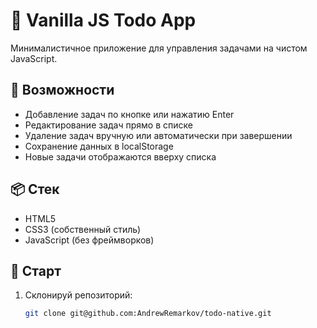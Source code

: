 # 📝 Vanilla JS Todo App

Минималистичное приложение для управления задачами на чистом JavaScript.

## 🚀 Возможности

- Добавление задач по кнопке или нажатию Enter
- Редактирование задач прямо в списке
- Удаление задач вручную или автоматически при завершении
- Сохранение данных в localStorage
- Новые задачи отображаются вверху списка

## 📦 Стек

- HTML5
- CSS3 (собственный стиль)
- JavaScript (без фреймворков)

## 📂 Старт

1. Склонируй репозиторий:
   ```bash
   git clone git@github.com:AndrewRemarkov/todo-native.git
   ```
